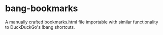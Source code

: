 # bang-bookmarks
A manually crafted bookmarks.html file importable with similar functionality to DuckDuckGo's !bang shortcuts.

